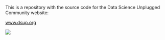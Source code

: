 This is a repository with the source code for the Data Science Unplugged Community website:

www.dsup.org

![](https://github.com/dsup/website/blob/master/public/images/DSup_webpage_screenshot.png?raw=true)
